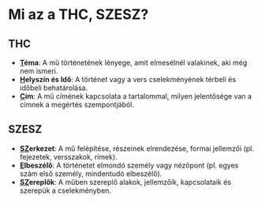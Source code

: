 # Mi az a THC, SZESZ?

## THC

- **<u>T</u>éma**: A mű történetének lényege, amit elmesélnél valakinek, aki még nem ismeri.
- **<u>H</u>elyszín és Idő**: A történet vagy a vers cselekményének térbeli és időbeli behatárolása.
- **<u>C</u>ím**: A mű címének kapcsolata a tartalommal, milyen jelentősége van a címnek a megértés szempontjából.

## SZESZ

- **<u>SZ</u>erkezet**: A mű felépítése, részeinek elrendezése, formai jellemzői (pl. fejezetek, versszakok, rímek).
- **<u>E</u>lbeszélő**: A történetet elmondó személy vagy nézőpont (pl. egyes szám első személy, mindentudó elbeszélő).
- **<u>SZ</u>ereplők**: A műben szereplő alakok, jellemzőik, kapcsolataik és szerepük a cselekményben.
